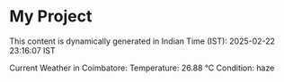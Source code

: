 # My Project

This content is dynamically generated in Indian Time (IST): 2025-02-22 23:16:07 IST


Current Weather in Coimbatore:
Temperature: 26.88 °C
Condition: haze
